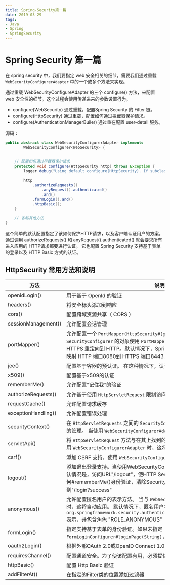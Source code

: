 ```yaml
---
title: Spring-Security第一篇
date: 2019-03-29
tags: 
- Java 
- Spring
- SpringSecurity
---
```


# Spring Security 第一篇

在 spring security 中，我们要指定 web 安全相关的细节，需要我们通过重载 `WebSecurityConfigurerAdapter` 中的一个或多个方法来实现。

通过重载 WebSecurityConfigureAdapter 的三个 configure() 方法，来配置 web 安全性的细节。这个过程会使用传递进来的参数设置行为。

- configure(WebSecurity) 通过重载，配置Spring Security 的 Filter 链。
- configure(HttpSecurity) 通过重载，配置如何通过拦截器保护请求。
- configure(AuthenticationManagerBuiler) 通过重在配置 user-detail 服务。

源码：

```java
public abstract class WebSecurityConfigurerAdapter implements
		WebSecurityConfigurer<WebSecurity> {
    
    
    // 配置如何通过拦截器保护请求
    protected void configure(HttpSecurity http) throws Exception {
    	logger.debug("Using default configure(HttpSecurity). If subclassed this will potentially override subclass configure(HttpSecurity).");
    
    	http
    		.authorizeRequests()
    			.anyRequest().authenticated()
    			.and()
    		.formLogin().and()
    		.httpBasic();
    }
    
    // 省略其他方法
}
```

这个简单的默认配置指定了该如何保护HTTP请求，以及客户端认证用户的方案。
通过调用 authorizeRequests() 和 anyRequest().authenticated() 就会要求所有进入应用的 HTTP请求都要进行认证。
它也配置 Spring Security 支持基于表单的登录以及 HTTP Basic 方式的认证。

## HttpSecurity 常用方法和说明

| 方法 |	说明 |
| --- | --- |
| openidLogin() | 用于基于 OpenId 的验证 |
| headers() | 将安全标头添加到响应 |
| cors() | 配置跨域资源共享（ CORS ） |
| sessionManagement() | 允许配置会话管理 |
| portMapper() | 允许配置一个 `PortMapper(HttpSecurity#(getSharedObject(class)))`，其他提供 `SecurityConfigurer` 的对象使用 `PortMapper` 从 HTTP 重定向到 HTTPS 或者从 HTTPS 重定向到 HTTP。默认情况下，Spring Security使用一个 `PortMapperImpl` 映射 HTTP 端口8080到 HTTPS 端口8443，HTTP 端口80到 HTTPS 端口443 |
| jee() | 配置基于容器的预认证。 在这种情况下，认证由Servlet容器管理 |
| x509() | 配置基于x509的认证 |
| rememberMe() | 允许配置“记住我”的验证 |
| authorizeRequests()	 | 允许基于使用 `HttpServletRequest` 限制访问 |
| requestCache()	 | 允许配置请求缓存 |
| exceptionHandling() | 允许配置错误处理 |
| securityContext() | 在 `HttpServletRequests` 之间的 `SecurityContextHolder` 上设置 `SecurityContext` 的管理。 当使用 `WebSecurityConfigurerAdapter` 时，这将自动应用 |
| servletApi() | 将 `HttpServletRequest` 方法与在其上找到的值集成到 `SecurityContext` 中。 当使用 `WebSecurityConfigurerAdapter` 时，这将自动应用 |
| csrf()	 | 添加 CSRF 支持，使用 `WebSecurityConfigurerAdapter` 时，默认启用 |
| logout() | 添加退出登录支持。当使用WebSecurityConfigurerAdapter时，这将自动应用。默认情况是，访问URL"/logout"，使HTTP Session无效来清除用户，清除已配置的任何#rememberMe()身份验证，清除SecurityContextHolder，然后重定向到"/login?success" |
| anonymous() | 允许配置匿名用户的表示方法。 当与 `WebSecurityConfigurerAdapter`结合使用时，这将自动应用。 默认情况下，匿名用户将使用 `org.springframework.security.authentication.AnonymousAuthenticationToken` 表示，并包含角色 "ROLE_ANONYMOUS" |
| formLogin() | 指定支持基于表单的身份验证。如果未指定 `FormLoginConfigurer#loginPage(String)`，则将生成默认登录页面 |
| oauth2Login() | 根据外部OAuth 2.0或OpenID Connect 1.0提供程序配置身份验证 |
| requiresChannel() | 配置通道安全。为了使该配置有用，必须提供至少一个到所需信道的映射 |
| httpBasic() | 配置 Http Basic 验证 |
| addFilterAt() | 在指定的Filter类的位置添加过滤器 |